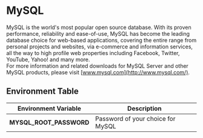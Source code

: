 # MySQL

MySQL is the world's most popular open source database. With its proven performance, reliability and ease-of-use, MySQL has become the leading database choice for web-based applications, covering the entire range from personal projects and websites, via e-commerce and information services, all the way to high profile web properties including Facebook, Twitter, YouTube, Yahoo! and many more.
<br/>
For more information and related downloads for MySQL Server and other MySQL products, please visit  [www.mysql.com](http://www.mysql.com/).

## Environment Table
|Environment Variable | Description |
|--- |--- |
|**MYSQL_ROOT_PASSWORD** | Password of your choice for MySQL

